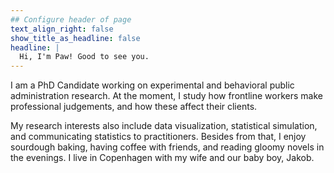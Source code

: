 ```yaml
---
## Configure header of page
text_align_right: false
show_title_as_headline: false
headline: |
  Hi, I'm Paw! Good to see you. 
---
```


<!-- this is a subheadline -->
I am a PhD Candidate working on experimental and behavioral public administration research. At the moment, I study how frontline workers make professional judgements, and how these affect their clients.    

My research interests also include data visualization, statistical simulation, and communicating statistics to practitioners. Besides from that, I enjoy sourdough baking, having coffee with friends, and reading gloomy novels in the evenings. I live in Copenhagen with my wife and our baby boy, Jakob.    